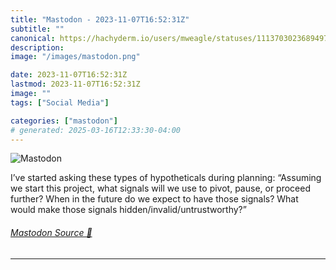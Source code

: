 ```yaml
---
title: "Mastodon - 2023-11-07T16:52:31Z"
subtitle: ""
canonical: https://hachyderm.io/users/mweagle/statuses/111370302368949792
description:
image: "/images/mastodon.png"

date: 2023-11-07T16:52:31Z
lastmod: 2023-11-07T16:52:31Z
image: ""
tags: ["Social Media"]

categories: ["mastodon"]
# generated: 2025-03-16T12:33:30-04:00
---
```

![Mastodon](/images/mastodon.png)

<p>I’ve started asking these types of hypotheticals during planning: “Assuming we start this project, what signals will we use to pivot, pause, or proceed further? When in the future do we expect to have those signals? What would make those signals hidden/invalid/untrustworthy?”</p>


###### [Mastodon Source 🐘](https://hachyderm.io/@mweagle/111370302368949792)

___
